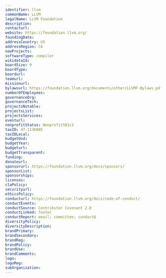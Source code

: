 ```yaml
---
identifier: llvm
commonName: LLVM
legalName: LLVM Foundation
description:
contacturl:
website: https://foundation.llvm.org/
foundingDate:
addressCountry: US
addressRegion: CA
newProjects:
softwareType: compiler
wikidataId:
boardSize: 9
boardType:
boardurl:
teamurl:
missionurl:
bylawsurl: https://foundation.llvm.org/documents/other/LLVMF-Bylaws.pdf
numberOfEmployees:
governanceOrg:
governanceTech:
projectsNotable:
projectsList:
projectsServices:
eventurl:
nonprofitStatus: Nonprofit501c3
taxID: 47-1136085
taxIDLocal:
budgetUsd:
budgetYear:
budgeturl:
budgetTransparent:
funding:
donateurl:
sponsorurl: https://foundation.llvm.org/docs/sponsors/
sponsorList:
sponsorships:
licenses:
claPolicy:
securityurl:
ethicsPolicy:
conducturl: https://foundation.llvm.org/docs/code-of-conduct/
conductEvents:
conductSource: Contributor Covenant 2.0
conductLinked: footer
conductReport: email; committee; conduct@
diversityPolicy:
diversityDescription:
brandPrimary:
brandSecondary:
brandReg:
brandPolicy:
brandUse:
brandComments:
logo:
logoReg:
subOrganization:
---
```



